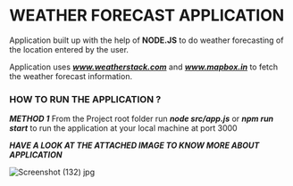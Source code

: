 # WEATHER FORECAST APPLICATION 

Application built up with the help of **NODE.JS** to do weather forecasting of the location entered by the user.

Application uses ***www.weatherstack.com*** and  ***www.mapbox.in*** to fetch the weather forecast information.


### HOW TO RUN THE APPLICATION ? 

***METHOD 1***
From the Project root folder run ***node src/app.js*** or ***npm run start*** to run the application at your local machine at port 3000

***HAVE A LOOK AT THE ATTACHED IMAGE TO KNOW MORE ABOUT APPLICATION***

![Screenshot (132) jpg](https://user-images.githubusercontent.com/111637001/208308607-c6f2b293-8846-43a6-afb5-dfdc085dbc40.png)
